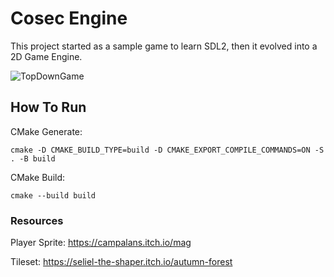 # Cosec Engine

This project started as a sample game to learn SDL2, then it evolved into a 2D Game Engine.

<!--
![screenshot-20241109-154218Z-selected](https://github.com/user-attachments/assets/6ee2e0c7-7378-44ad-a144-b2c6917a227d)
-->

<!---
![screenshot-20241120-122706Z-selected](https://github.com/user-attachments/assets/59d7dfb0-8966-49e3-8e78-f8a1c497851d)
-->

![TopDownGame](https://github.com/user-attachments/assets/66745684-8fab-49b4-8a91-c1b37ba86719)



## How To Run

CMake Generate:

```cmake -D CMAKE_BUILD_TYPE=build -D CMAKE_EXPORT_COMPILE_COMMANDS=ON -S . -B build```

CMake Build:

```cmake --build build```

### Resources

Player Sprite: <https://campalans.itch.io/mag>

Tileset: <https://seliel-the-shaper.itch.io/autumn-forest>

